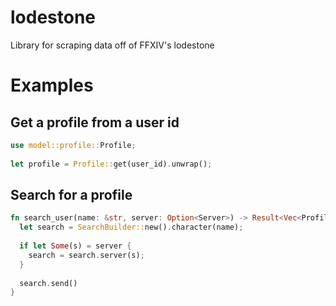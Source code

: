 # lodestone
Library for scraping data off of FFXIV's lodestone

# Examples

## Get a profile from a user id
```rust
use model::profile::Profile;
  
let profile = Profile::get(user_id).unwrap();
```

## Search for a profile
```rust
fn search_user(name: &str, server: Option<Server>) -> Result<Vec<Profile>, Error> {
  let search = SearchBuilder::new().character(name);
        
  if let Some(s) = server {
    search = search.server(s);
  }
    
  search.send()
}
```
